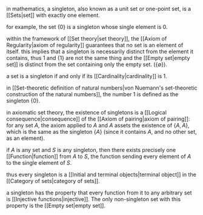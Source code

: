 in mathematics, a singleton, also known as a unit set or one-point set, is a [[Sets|set]] with exactly one element.

for example, the set $\{0\}$ is a singleton whose single element is $0$.

within the framework of [[Set theory|set theory]], the [[Axiom of Regularity|axiom of regularity]] guarantees that no set is an element of itself. this implies that a singleton is necessarily distinct from the element it contains, thus $1$ and $\{1\}$ are not the same thing and the [[Empty set|empty set]] is distinct from the set containing only the empty set. ($\{\emptyset\}$). 

a set is a singleton if and only if its [[Cardinality|cardinality]] is $1$.

in [[Set-theoretic definition of natural numbers|von Nuemann's set-theoretic construction of the natural numbers]], the number $1$ is defined as the singleton $\{0\}$.

in axiomatic set theory, the existence of singletons is a [[Logical consequence|consequence]] of the [[Axiom of pairing|axiom of pairing]]: for any set $A$, the axiom applied to $A$ and $A$ assets the existence of $\{A,A\}$, which is the same as the singleton $\{A\}$ (since it contains $A$, and no other set, as an element).

if $A$ is any set and $S$ is any singleton, then there exists precisely one [[Function|function]] from $A$ to $S$, the function sending every element of $A$ to the single element of $S$.

thus every singleton is a [[Initial and terminal objects|terminal object]] in the [[Category of sets|category of sets]].

a singleton has the property that every function from it to any arbitrary set is [[Injective functions|injective]]. The only non-singleton set with this property is the [[Empty set|empty set]].